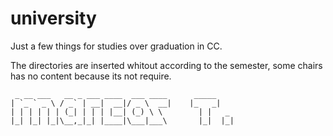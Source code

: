university
==========
Just a few things for studies over graduation in CC. 

The directories are inserted whitout according to the semester, some chairs has no content because its not require.


```
 _ __ ___   __ _ ___ ____  ___ ____      _____
| `_ ` _ \ / _` | __|  __|/ _ \  __|    |_   _|
| | | | | | (_| | | | |__| (_) \ \        | |   _
|_| |_| |_|\__,_|_| |____|\___|___\       |_|  |_|

```